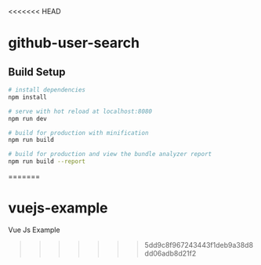 <<<<<<< HEAD
# github-user-search

## Build Setup

``` bash
# install dependencies
npm install

# serve with hot reload at localhost:8080
npm run dev

# build for production with minification
npm run build

# build for production and view the bundle analyzer report
npm run build --report
```
=======
# vuejs-example
Vue Js Example
>>>>>>> 5dd9c8f967243443f1deb9a38d8dd06adb8d21f2
